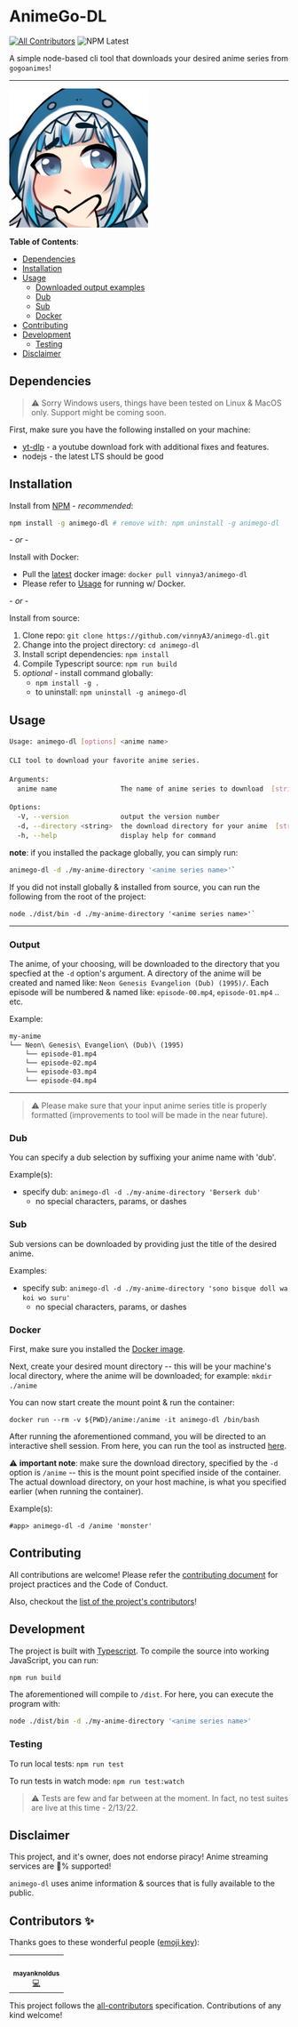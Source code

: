 AnimeGo-DL
=======================
<!-- ALL-CONTRIBUTORS-BADGE:START - Do not remove or modify this section -->
[![All Contributors](https://img.shields.io/badge/all_contributors-1-orange.svg?style=flat-square)](#contributors-)
![NPM Latest](https://img.shields.io/npm/v/animego-dl/latest?style=flat-square)
<!-- ALL-CONTRIBUTORS-BADGE:END -->

A simple node-based cli tool that downloads your desired anime series from `gogoanimes`!

---

<img src="./.github/readme-images/a.png" alt="anime-doko" width="250" height="250">
<br />

**Table of Contents**:
* [Dependencies](#dependencies)
* [Installation](#installation)
* [Usage](#usage)
  - [Downloaded output examples](#output)
  - [Dub](#dub)
  - [Sub](#sub)
  - [Docker](#docker)
* [Contributing](#contributing)
* [Development](#development)
  - [Testing](#testing)
* [Disclaimer](#disclaimer)

## Dependencies

> :warning: Sorry Windows users, things have been tested on Linux & MacOS only.  Support
> might be coming soon.

First, make sure you have the following installed on your machine:
* [yt-dlp](https://github.com/yt-dlp/yt-dlp) - a youtube download fork with additional fixes and features.
* nodejs - the latest LTS should be good

## Installation

Install from [NPM](https://www.npmjs.com/package/animego-dl) - *recommended*:
```sh
npm install -g animego-dl # remove with: npm uninstall -g animego-dl
```

\- *or* -


Install with Docker:
* Pull the [latest](https://hub.docker.com/r/vinnya3/animego-dl) docker image: `docker pull vinnya3/animego-dl`
* Please refer to [Usage](#docker) for running w/ Docker.

\- *or* -

Install from source:
1. Clone repo: `git clone https://github.com/vinnyA3/animego-dl.git`
2. Change into the project directory: `cd animego-dl`
3. Install script dependencies: `npm install`
4. Compile Typescript source: `npm run build`
5. *optional* - install command globally:
    * `npm install -g .`
    * to uninstall: `npm uninstall -g animego-dl`

## Usage

```sh
Usage: animego-dl [options] <anime name>

CLI tool to download your favorite anime series.

Arguments:
  anime name                The name of anime series to download  [string] [required]

Options:
  -V, --version             output the version number
  -d, --directory <string>  the download directory for your anime  [string] [required]
  -h, --help                display help for command
```

**note**: if you installed the package globally, you can simply run:

```sh
animego-dl -d ./my-anime-directory '<anime series name>'`
```

If you did not install globally & installed from source, you can run the following from the root of the project:
```
node ./dist/bin -d ./my-anime-directory '<anime series name>'`
```

---

### Output

The anime, of your choosing, will be downloaded to the directory that you
specfied at the `-d` option's argument.  A directory of the anime will be
created and named like: `Neon Genesis Evangelion (Dub) (1995)/`.  Each episode will be
numbered & named like: `episode-00.mp4`, `episode-01.mp4` .. etc.

Example:
```
my-anime
└── Neon\ Genesis\ Evangelion\ (Dub)\ (1995)
    └── episode-01.mp4
    └── episode-02.mp4
    └── episode-03.mp4
    └── episode-04.mp4
```

---

> :warning: Please make sure that your input anime series title is properly
> formatted (improvements to tool will be made in the near future).

### Dub

You can specify a dub selection by suffixing your anime name with 'dub'.

Example(s):
  * specify dub: `animego-dl -d ./my-anime-directory 'Berserk dub'`
    - no special characters, params, or dashes

### Sub

Sub versions can be downloaded by providing just the title of the desired anime.

Examples:
  * specify sub: `animego-dl -d ./my-anime-directory 'sono bisque doll wa koi wo suru'`
    - no special characters, params, or dashes

### Docker

First, make sure you installed the [Docker image](https://hub.docker.com/r/vinnya3/animego-dl).

Next, create your desired mount directory -- this will be your machine's local
directory, where the anime will be downloaded; for example: `mkdir ./anime`

You can now start create the mount point & run the container:
```
docker run --rm -v ${PWD}/anime:/anime -it animego-dl /bin/bash
```

After running the aforementioned command, you will be directed to an interactive
shell session.  From here, you can run the tool as instructed [here](#usage).

:warning: **important note**: make sure the download directory, specified by the
`-d` option is `/anime` -- this is the mount point specified inside of the
container.  The actual download directory, on your host machine, is what you
specified earlier (when running the container).

Example(s):
```
#app> animego-dl -d /anime 'monster'
```

## Contributing

All contributions are welcome!  Please refer the [contributing document](CONTRIBUTING.md) for
project practices and the Code of Conduct.

Also, checkout the [list of the project's contributors](#contributors-)!

## Development

The project is built with [Typescript](https://www.typescriptlang.org/).  To
compile the source into working JavaScript, you can run:
```bash
npm run build
```

The aforementioned will compile to `/dist`.  For here, you can execute the
program with:
```bash
node ./dist/bin -d ./my-anime-directory '<anime series name>'
```

### Testing

To run local tests: `npm run test`

To run tests in watch mode: `npm run test:watch`

> :warning: Tests are few and far between at the moment.  In fact, no test
> suites are live at this time - 2/13/22.

## Disclaimer

This project, and it's owner, does not endorse piracy!  Anime streaming services are
:100:% supported!

`animego-dl` uses anime information & sources that is fully available to the public.

## Contributors ✨

Thanks goes to these wonderful people ([emoji key](https://allcontributors.org/docs/en/emoji-key)):

<!-- ALL-CONTRIBUTORS-LIST:START - Do not remove or modify this section -->
<!-- prettier-ignore-start -->
<!-- markdownlint-disable -->
<table>
  <tr>
    <td align="center"><a href="https://github.com/mayanknoldus"><img src="https://avatars.githubusercontent.com/u/82813390?v=4?s=100" width="100px;" alt=""/><br /><sub><b>mayanknoldus</b></sub></a><br /><a href="https://github.com/vinnyA3/animego-dl/commits?author=mayanknoldus" title="Code">💻</a></td>
  </tr>
</table>

<!-- markdownlint-restore -->
<!-- prettier-ignore-end -->

<!-- ALL-CONTRIBUTORS-LIST:END -->

This project follows the [all-contributors](https://github.com/all-contributors/all-contributors) specification. Contributions of any kind welcome!
